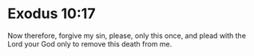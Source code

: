 # Exodus 10:17

Now therefore, forgive my sin, please, only this once, and plead with the Lord your God only to remove this death from me.
